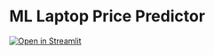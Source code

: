 # ML Laptop Price Predictor

[![Open in Streamlit](https://static.streamlit.io/badges/streamlit_badge_black_white.svg)](https://ml-laptop-price-predictor-jtbxmbjraspibhwec3yrwz.streamlit.app/)

